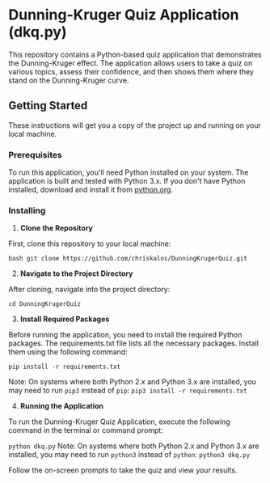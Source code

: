 # Dunning-Kruger Quiz Application (dkq.py)

This repository contains a Python-based quiz application that demonstrates the Dunning-Kruger effect. The application allows users to take a quiz on various topics, assess their confidence, and then shows them where they stand on the Dunning-Kruger curve.

## Getting Started

These instructions will get you a copy of the project up and running on your local machine.

### Prerequisites

To run this application, you'll need Python installed on your system. The application is built and tested with Python 3.x. If you don't have Python installed, download and install it from [python.org](https://www.python.org/downloads/).

### Installing

1. **Clone the Repository**

First, clone this repository to your local machine:

```bash git clone https://github.com/chriskalos/DunningKrugerQuiz.git```

2. **Navigate to the Project Directory**

After cloning, navigate into the project directory:

```cd DunningKrugerQuiz```

3. **Install Required Packages**

Before running the application, you need to install the required Python packages. The requirements.txt file lists all the necessary packages. Install them using the following command:

```pip install -r requirements.txt```

Note: On systems where both Python 2.x and Python 3.x are installed, you may need to run `pip3` instead of `pip`:
```pip3 install -r requirements.txt```

4. **Running the Application**

To run the Dunning-Kruger Quiz Application, execute the following command in the terminal or command prompt:

```python dkq.py```
Note: On systems where both Python 2.x and Python 3.x are installed, you may need to run `python3` instead of `python`:
```python3 dkq.py```

Follow the on-screen prompts to take the quiz and view your results.